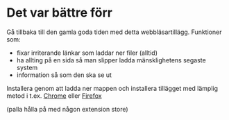 Det var bättre förr
===================

Gå tillbaka till den gamla goda tiden med detta webbläsartillägg. Funktioner som:
 * fixar irriterande länkar som laddar ner filer (alltid)
 * ha allting på en sida så man slipper ladda mänsklighetens segaste system
 * information så som den ska se ut

Installera genom att ladda ner mappen och installera tillägget med lämplig metod i t.ex. [Chrome](https://webkul.com/blog/how-to-install-the-unpacked-extension-in-chrome/) eller [Firefox](https://extensionworkshop.com/documentation/develop/temporary-installation-in-firefox/)

(palla hålla på med någon extension store)